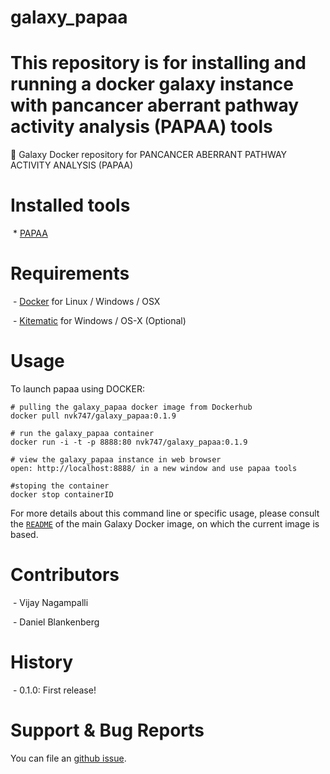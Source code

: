 # galaxy_papaa
This repository is for installing and running a docker galaxy instance with pancancer aberrant pathway activity analysis (PAPAA) tools 
==================================

:whale: Galaxy Docker repository for PANCANCER ABERRANT PATHWAY ACTIVITY ANALYSIS (PAPAA)

# Installed tools

 * [PAPAA](https://github.com/nvk747/papaa)

# Requirements

 - [Docker](https://docs.docker.com/installation/) for Linux / Windows / OSX
 
 - [Kitematic](https://kitematic.com/) for Windows / OS-X (Optional)

# Usage

To launch papaa using DOCKER:

```
# pulling the galaxy_papaa docker image from Dockerhub
docker pull nvk747/galaxy_papaa:0.1.9

# run the galaxy_papaa container
docker run -i -t -p 8888:80 nvk747/galaxy_papaa:0.1.9

# view the galaxy_papaa instance in web browser
open: http://localhost:8888/ in a new window and use papaa tools

#stoping the container
docker stop containerID
```

For more details about this command line or specific usage, please consult the
[`README`](https://github.com/bgruening/docker-galaxy-stable/blob/master/README.md) of the main Galaxy Docker image, on which the current image is based.

# Contributors
 - Vijay Nagampalli
 
 - Daniel Blankenberg

# History

 - 0.1.0: First release!

# Support & Bug Reports

You can file an [github issue](https://github.com/nvk747/papaa/issues). 
